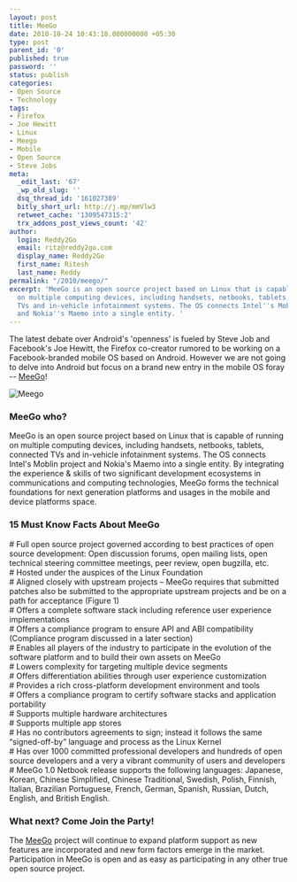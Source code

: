 ```yaml
---
layout: post
title: MeeGo
date: 2010-10-24 10:43:18.000000000 +05:30
type: post
parent_id: '0'
published: true
password: ''
status: publish
categories:
- Open Source
- Technology
tags:
- Firefox
- Joe Hewitt
- Linux
- Meego
- Mobile
- Open Source
- Steve Jobs
meta:
  _edit_last: '67'
  _wp_old_slug: ''
  dsq_thread_id: '161027389'
  bitly_short_url: http://j.mp/mmVlw3
  retweet_cache: '1309547315:2'
  trx_addons_post_views_count: '42'
author:
  login: Reddy2Go
  email: ritz@reddy2go.com
  display_name: Reddy2Go
  first_name: Ritesh
  last_name: Reddy
permalink: "/2010/meego/"
excerpt: 'MeeGo is an open source project based on Linux that is capable of running
  on multiple computing devices, including handsets, netbooks, tablets, connected
  TVs and in-vehicle infotainment systems. The OS connects Intel''s Moblin project
  and Nokia''s Maemo into a single entity. '
---
```

<p>The latest debate over Android's 'openness' is fueled by Steve Job and Facebook's Joe Hewitt, the Firefox co-creator rumored to be working on a Facebook-branded mobile OS based on Android. However we are not going to delve into Android but focus on a brand new entry in the mobile OS foray -- <a href="http://meego.com/">MeeGo</a>!</p>

<p><img src="/static/2010/10/meego.png" alt="Meego" /></p>
<h3>MeeGo who?</h3>
<p>MeeGo is an open source project based on Linux that is capable of running on multiple computing devices, including handsets, netbooks, tablets, connected TVs and in-vehicle infotainment systems. The OS connects Intel's Moblin project and Nokia's Maemo into a single entity. By integrating the experience & skills of two significant development ecosystems in communications and computing technologies, MeeGo forms the technical foundations for next generation platforms and usages in the mobile and device platforms space.</p>
<h3>15 Must Know Facts About MeeGo</h3>
<p># Full open source project governed according to best practices of open source development: Open discussion forums, open mailing lists, open technical steering committee meetings, peer review, open bugzilla, etc.<br />
# Hosted under the auspices of the Linux Foundation<br />
# Aligned closely with upstream projects &#8211; MeeGo requires that submitted patches also be submitted to the appropriate upstream projects and be on a path for acceptance (Figure 1)<br />
# Offers a complete software stack including reference user experience implementations<br />
# Offers a compliance program to ensure API and ABI compatibility (Compliance program discussed in a later section)<br />
# Enables all players of the industry to participate in the evolution of the software platform and to build their own assets on MeeGo<br />
# Lowers complexity for targeting multiple device segments<br />
# Offers differentiation abilities through user experience customization<br />
# Provides a rich cross-platform development environment and tools<br />
# Offers a compliance program to certify software stacks and application portability<br />
# Supports multiple hardware architectures<br />
# Supports multiple app stores<br />
# Has no contributors agreements to sign; instead it follows the same &ldquo;signed-off-by&rdquo; language and process as the Linux Kernel<br />
# Has over 1000 committed professional developers and hundreds of open source developers and a very a vibrant community of users and developers<br />
# MeeGo 1.0 Netbook release supports the following languages: Japanese, Korean, Chinese Simplified, Chinese Traditional, Swedish, Polish, Finnish, Italian, Brazilian Portuguese, French, German, Spanish, Russian, Dutch, English, and British English.</p>
<h3>What next? Come Join the Party!</h3>
<p>The <a href="http://meego.com/">MeeGo</a> project will continue to expand platform support as new features are incorporated and new form factors emerge in the market. Participation in MeeGo is open and as easy as participating in any other true open source project.</p>
